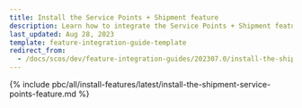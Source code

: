 ```yaml
---
title: Install the Service Points + Shipment feature
description: Learn how to integrate the Service Points + Shipment feature into your project
last_updated: Aug 28, 2023
template: feature-integration-guide-template
redirect_from:
  - /docs/scos/dev/feature-integration-guides/202307.0/install-the-shipment-service-points-feature.html
---
```


{% include pbc/all/install-features/latest/install-the-shipment-service-points-feature.md %} <!-- To edit, see /_includes/pbc/all/install-features/202311.0/install-the-shipment-service-points-feature.md -->
